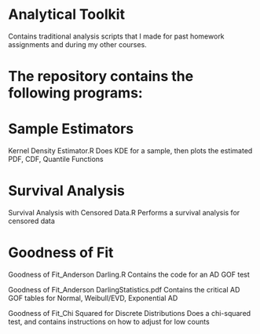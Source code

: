 # Analytical Toolkit
Contains traditional analysis scripts that I made for past homework assignments and during 
  my other courses. 

# The repository contains the following programs:

# Sample Estimators

Kernel Density Estimator.R
Does KDE for a sample, then plots the estimated PDF, CDF, Quantile Functions

# Survival Analysis

Survival Analysis with Censored Data.R
Performs a survival analysis for censored data

# Goodness of Fit

Goodness of Fit_Anderson Darling.R
Contains the code for an AD GOF test

Goodness of Fit_Anderson DarlingStatistics.pdf
Contains the critical AD GOF tables for Normal, Weibull/EVD, Exponential AD

Goodness of Fit_Chi Squared for Discrete Distributions
Does a chi-squared test, and contains instructions on how to adjust for low 
counts
